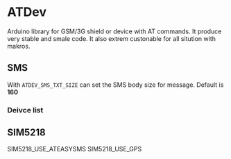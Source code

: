# ATDev
Arduino library for GSM/3G shield or device with AT commands. It produce very stable and smale code. It also extrem custonable for all sitution with makros.

## SMS

With `ATDEV_SMS_TXT_SIZE` can set the SMS body size for message. Default is **160**

### Deivce list
## SIM5218
SIM5218_USE_ATEASYSMS
SIM5218_USE_GPS
